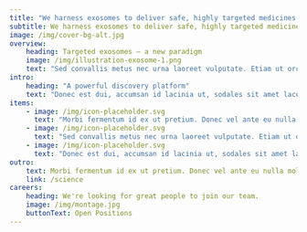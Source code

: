 ```yaml
---
title: "We harness exosomes to deliver safe, highly targeted medicines."
subtitle: We harness exosomes to deliver safe, highly targeted medicines.
image: /img/cover-bg-alt.jpg
overview:
    heading: Targeted exosomes – a new paradigm
    image: /img/illustration-exosome-1.png
    text: "Sed convallis metus nec urna laoreet vulputate. Etiam ut orci eget nunc accumsan bibendum ac vel quam. Etiam non aliquet diam. Nunc fringilla lacinia auctor. Pellentesque suscipit in lacus vel dictum. Etiam id arcu ac ipsum pharetra pellentesque."
intro:
    heading: "A powerful discovery platform"
    text: "Donec est dui, accumsan id lacinia ut, sodales sit amet lacus. Vestibulum tristique risus vitae ipsum fermentum, at tristique lacus dignissim."
items:
    - image: /img/icon-placeholder.svg
      text: "Morbi fermentum id ex ut pretium. Donec vel ante eu nulla mollis finibus. Cras dapibus malesuada feugiat."
    - image: /img/icon-placeholder.svg
      text: "Sed convallis metus nec urna laoreet vulputate. Etiam ut orci eget nunc accumsan bibendum ac vel quam."
    - image: /img/icon-placeholder.svg
      text: "Donec est dui, accumsan id lacinia ut, sodales sit amet lacus. Vestibulum tristique risus vitae ipsum fermentum."
outro:
    text: Morbi fermentum id ex ut pretium. Donec vel ante eu nulla mollis finibus. Cras dapibus malesuada feugiat. Sed convallis metus nec urna laoreet vulputate. Etiam ut orci eget nunc accumsan bibendum ac vel quam.
    link: /science
careers:
    heading: We're looking for great people to join our team.
    image: /img/montage.jpg
    buttonText: Open Positions
---
```


